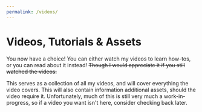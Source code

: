 ```yaml
---
permalink: /videos/
---
```

# Videos, Tutorials & Assets
You now have a choice! You can either watch my videos to learn how-tos, or you can read about it instead! ~~Though I would appreciate it if you still watched the videos.~~

This serves as a collection of all my videos, and will cover everything the video covers. This will also contain information additional assets, should the video require it. Unfortunately, much of this is still very much a work-in-progress, so if a video you want isn't here, consider checking back later.